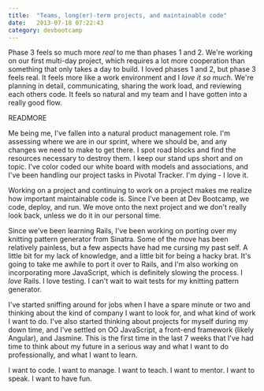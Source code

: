 ```yaml
---
title:  "Teams, long(er)-term projects, and maintainable code"
date:   2013-07-18 07:22:43
category: devbootcamp
---
```


Phase 3 feels so much more <em>real</em> to me than phases 1 and 2. We're working on our first multi-day project, which requires a lot more cooperation than something that only takes a day to build. I loved phases 1 and 2, but phase 3 feels real. It feels more like a work environment and I <em>love it so much</em>. We're planning in detail, communicating, sharing the work load, and reviewing each others code. It feels so natural and my team and I have gotten into a really good flow.

READMORE

Me being me, I've fallen into a natural product management role. I'm assessing where we are in our sprint, where we should be, and any changes we need to make to get there. I spot road blocks and find the resources necessary to destroy them. I keep our stand ups short and on topic. I've color coded our white board with models and associations, and I've been handling our project tasks in Pivotal Tracker. I'm dying - I love it.

Working on a project and continuing to work on a project makes me realize how important maintainable code is. Since I've been at Dev Bootcamp, we code, deploy, and run. We move onto the next project and we don't really look back, unless we do it in our personal time.

Since we've been learning Rails, I've been working on porting over my knitting pattern generator from Sinatra. Some of the move has been relatively painless, but a few aspects have had me cursing my past self. A little bit for my lack of knowledge, and a little bit for being a hacky brat. It's going to take me awhile to port it over to Rails, and I'm also working on incorporating more JavaScript, which is definitely slowing the process. <span>I </span><em>love</em><span> Rails. I love testing. I can't wait to wait tests for my knitting pattern generator. </span>

<span>I've started sniffing around for jobs when I have a spare minute or two and thinking about the kind of company I want to look for, and </span>what kind of work I want to do. I've also started thinking about projects for myself during my down time, and I've settled on OO JavaScript, a front-end framework (likely Angular), and Jasmine. This is the first time in the last 7 weeks that I've had time to think about my future in a serious way and what I want to do professionally, and what I want to learn.

I want to code. I want to manage. I want to teach. I want to mentor. I want to speak. I want to have fun.</p>